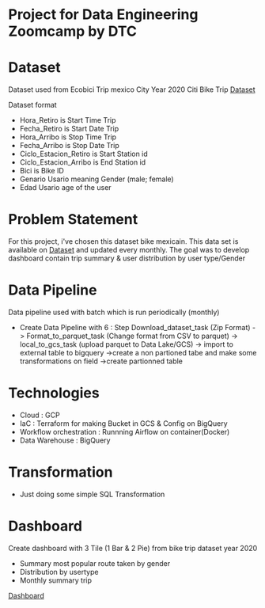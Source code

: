 # Project for Data Engineering Zoomcamp by DTC

# Dataset

Dataset used from Ecobici Trip mexico City Year 2020
Citi Bike Trip [Dataset](https://www.ecobici.cdmx.gob.mx/sites/default/files/data/usages/2020-01.csv)

Dataset format 

- Hora_Retiro is Start Time Trip
- Fecha_Retiro is Start Date Trip
- Hora_Arribo is Stop Time Trip
- Fecha_Arribo is Stop Date Trip
- Ciclo_Estacion_Retiro is Start Station id
- Ciclo_Estacion_Arribo is End Station id
- Bici is Bike ID
- Genario Usario  meaning Gender (male; female)
- Edad Usario age of the user

# Problem Statement

For this project, i've chosen this dataset  bike mexicain. This data set is available on [Dataset](https://www.ecobici.cdmx.gob.mx/sites/default/files/data/usages/2020-01.csv) and updated every monthly. The goal was to develop dashboard contain trip summary & user distribution by user type/Gender 


# Data Pipeline

Data pipeline used with batch which is run periodically (monthly)

- Create Data Pipeline with 6 : Step Download_dataset_task (Zip Format) -> Format_to_parquet_task (Change format from CSV to parquet) -> local_to_gcs_task (upload parquet to Data Lake/GCS) -> import to external table to bigquery ->create a non partioned tabe and make some transformations on field ->create partionned table

# Technologies

- Cloud : GCP
- IaC : Terraform for making Bucket in GCS & Config on BigQuery
- Workflow orchestration : Runnning Airflow on container(Docker)
- Data Warehouse : BigQuery

# Transformation

- Just doing some simple SQL Transformation

# Dashboard

Create dashboard with 3 Tile (1 Bar & 2 Pie) from bike trip dataset year 2020
- Summary most popular route taken by gender
- Distribution by usertype
- Monthly summary trip

[Dashboard](https://datastudio.google.com/u/0/reporting/c287a1ac-9ed8-42fe-8082-332ed8ddc51e/page/K78oC)
